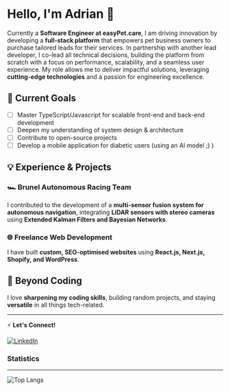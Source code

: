 # Hello, I'm Adrian 👋  

Currently a **Software Engineer at easyPet.care**, I am driving innovation by developing a **full-stack platform** that empowers pet business owners to purchase tailored leads for their services. In partnership with another lead developer, I co-lead all technical decisions, building the platform from scratch with a focus on performance, scalability, and a seamless user experience. My role allows me to deliver impactful solutions, leveraging **cutting-edge technologies** and a passion for engineering excellence.  

## 🚀 Current Goals  
- [ ] Master TypeScript/Javascript for scalable front-end and back-end development
- [ ] Deepen my understanding of system design & architecture
- [ ] Contribute to open-source projects
- [ ] Develop a mobile application for diabetic users (using an AI model ;) )

## 💡 Experience & Projects  

### 🏎 Brunel Autonomous Racing Team  
I contributed to the development of a **multi-sensor fusion system for autonomous navigation**, integrating **LiDAR sensors with stereo cameras** using **Extended Kalman Filters and Bayesian Networks**.  

### 🌐 Freelance Web Development  
I have built **custom, SEO-optimised websites** using **React.js, Next.js, Shopify, and WordPress**.   

## 🎯 Beyond Coding  
I love **sharpening my coding skills**, building random projects, and staying **versatile** in all things tech-related.  

---

⚡ **Let's Connect!**  

[![LinkedIn](https://img.shields.io/badge/LinkedIn-%230077B5.svg?style=for-the-badge&logo=linkedin&logoColor=white)](https://www.linkedin.com/in/your-profile)  
 
 ### Statistics ###
 ----------
![Top Langs](https://github-readme-stats.vercel.app/api/top-langs/?username=AdrianT18&layout=compact&theme=city_lights)

